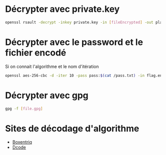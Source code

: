 # Décrypter avec private.key 
```bash
openssl rsault -decrypt -inkey private.key -in [fileEncrypted] -out plaintext.txt
```

# Décrypter avec le password et le fichier encodé
Si on connait l'algorithme et le nom d'itération
```bash
openssl aes-256-cbc -d -iter 10 -pass pass:$(cat /pass.txt) -in flag.enc -out flag.dec
```

# Décrypter avec gpg 
```bash
gpg -f [file.gpg]
```

# Sites de décodage d'algorithme
  - [Boxentriq](https://www.boxentriq.com/)
  - [Dcode](https://www.dcode.fr/)
